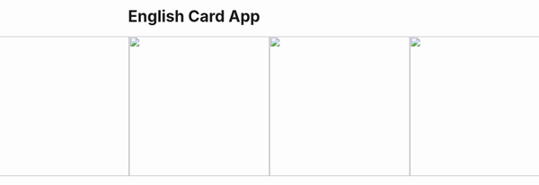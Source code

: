 # English Card App

<div style="display:flex; justify-content:center;">
<img src="https://user-images.githubusercontent.com/39431852/224685439-b167170b-ce60-4e67-8cc5-7a89326d4956.png" width="250">
<img src="https://user-images.githubusercontent.com/39431852/224685334-3d047b57-0053-4e30-bf9d-fc31c5522105.png" width="250">
<img src="https://user-images.githubusercontent.com/39431852/224685501-219bb458-cf6e-4acf-8e47-f036fcc8b54b.png" width="250">
<img src="https://user-images.githubusercontent.com/39431852/224685560-723e5d4e-c0c1-47ce-8fe7-f37071c25809.png" width="250">
</div>
